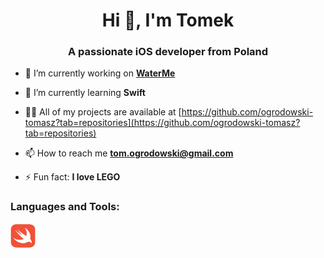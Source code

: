 <h1 align="center">Hi 👋, I'm Tomek</h1>
<h3 align="center">A passionate iOS developer from Poland</h3>

- 🔭 I’m currently working on <a href="https://github.com/ogrodowski-tomasz/WaterMe" target="_blank" rel="noreferrer"> **WaterMe** </a> 

- 🌱 I’m currently learning **Swift**

- 👨‍💻 All of my projects are available at [https://github.com/ogrodowski-tomasz?tab=repositories](https://github.com/ogrodowski-tomasz?tab=repositories)

- 📫 How to reach me **tom.ogrodowski@gmail.com**

- ⚡ Fun fact: **I love LEGO**


<h3 align="left">Languages and Tools:</h3>
<p align="left"> <a href="https://developer.apple.com/swift/" target="_blank" rel="noreferrer"> <img src="https://raw.githubusercontent.com/devicons/devicon/master/icons/swift/swift-original.svg" alt="swift" width="40" height="40"/> </a> </p>

<!---
ogrodowski-tomasz/ogrodowski-tomasz is a ✨ special ✨ repository because its `README.md` (this file) appears on your GitHub profile.
You can click the Preview link to take a look at your changes.
--->
